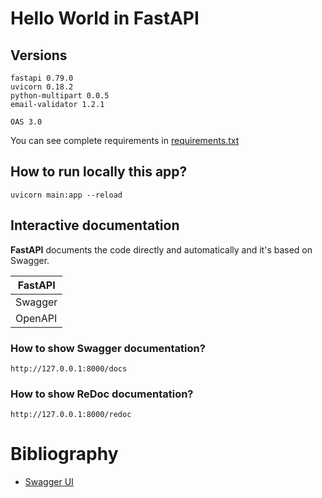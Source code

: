 # Hello World in FastAPI

## Versions

```
fastapi 0.79.0
uvicorn 0.18.2
python-multipart 0.0.5
email-validator 1.2.1

OAS 3.0
```

You can see complete requirements in [requirements.txt](requirements.txt)

## How to run locally this app?

```
uvicorn main:app --reload
```

## Interactive documentation

**FastAPI** documents the code directly and automatically and it's based on Swagger.

<center>

| FastAPI |
| --- |
| Swagger |
| OpenAPI |

</center>

### How to show Swagger documentation?

```
http://127.0.0.1:8000/docs
```

### How to show ReDoc documentation?

```
http://127.0.0.1:8000/redoc
```

# Bibliography

- [Swagger UI](https://swagger.io/tools/swagger-ui/)
